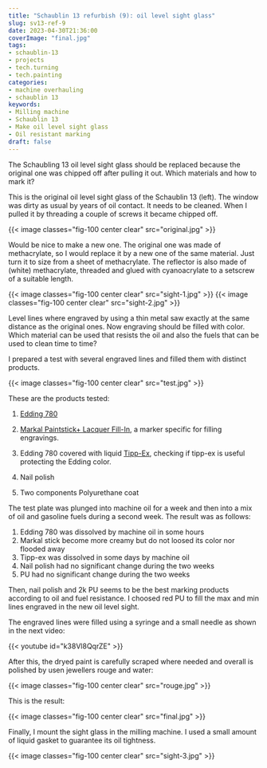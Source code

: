 ```yaml
---
title: "Schaublin 13 refurbish (9): oil level sight glass"
slug: sv13-ref-9
date: 2023-04-30T21:36:00
coverImage: "final.jpg"
tags:
- schaublin-13
- projects
- tech.turning
- tech.painting
categories:
- machine overhauling
- schaublin 13
keywords:
- Milling machine
- Schaublin 13
- Make oil level sight glass
- Oil resistant marking
draft: false
---
```


The Schaubling 13 oil level sight glass should be replaced because the
original one was chipped off after pulling it out. Which materials and
how to mark it?

<!--more-->

This is the original oil level sight glass of the Schaublin 13
(left). The window was dirty as usual by years of oil contact. It
needs to be cleaned. When I pulled it by threading a couple of screws
it became chipped off.

{{< image classes="fig-100 center clear" src="original.jpg" >}}

Would be nice to make a new one. The original one was made of
methacrylate, so I would replace it by a new one of the same
material. Just turn it to size from a sheet of methacrylate. The
reflector is also made of (white) methacrylate, threaded and glued
with cyanoacrylate to a setscrew of a suitable length.

{{< image classes="fig-100 center clear" src="sight-1.jpg" >}}
{{< image classes="fig-100 center clear" src="sight-2.jpg" >}}

Level lines where engraved by using a thin metal saw exactly at the
same distance as the original ones. Now engraving should be filled
with color. Which material can be used that resists the oil and also
the fuels that can be used to clean time to time?

I prepared a test with several engraved lines and filled them with
distinct products.

{{< image classes="fig-100 center clear" src="test.jpg" >}}

These are the products tested:

1. [Edding 780](https://www.edding.com/products/edding-780-paint-marker)

2. [Markal Paintstick\+ Lacquer
   Fill-In](https://markal.com/products/paintstik-lacquer-fill-in), a
   marker specific for filling engravings.

3. Edding 780 covered with liquid
   [Tipp-Ex](https://en.wikipedia.org/wiki/Tipp-Ex), checking if
   tipp-ex is useful protecting the Edding color.

4. Nail polish

5. Two components Polyurethane coat

The test plate was plunged into machine oil for a week and then into a
mix of oil and gasoline fuels during a second week. The result was as
follows:

1. Edding 780 was dissolved by machine oil in some hours
2. Markal stick become more creamy but do not loosed its color nor flooded away
3. Tipp-ex was dissolved in some days by machine oil
4. Nail polish had no significant change during the two weeks
5. PU had no significant change during the two weeks

Then, nail polish and 2k PU seems to be the best marking products
according to oil and fuel resistance. I choosed red PU to fill the
max and min lines engraved in the new oil level sight.

The engraved lines were filled using a syringe and a small needle as
shown in the next video:

{{< youtube id="k38Vl8QqrZE" >}}

After this, the dryed paint is carefully scraped where needed and
overall is polished by usen jewellers rouge and water:

{{< image classes="fig-100 center clear" src="rouge.jpg" >}}

This is the result:

{{< image classes="fig-100 center clear" src="final.jpg" >}}

Finally, I mount the sight glass in the milling machine. I used a
small amount of liquid gasket to guarantee its oil tightness.

{{< image classes="fig-100 center clear" src="sight-3.jpg" >}}

